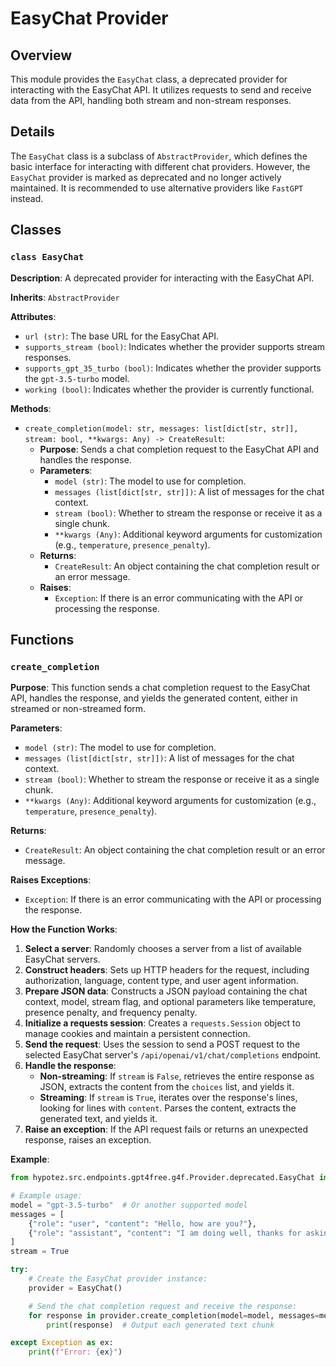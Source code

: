 # EasyChat Provider

## Overview

This module provides the `EasyChat` class, a deprecated provider for interacting with the EasyChat API. It utilizes requests to send and receive data from the API, handling both stream and non-stream responses.  

## Details

The `EasyChat` class is a subclass of `AbstractProvider`, which defines the basic interface for interacting with different chat providers. However, the `EasyChat` provider is marked as deprecated and no longer actively maintained. It is recommended to use alternative providers like `FastGPT` instead.

## Classes

### `class EasyChat`

**Description**: 
A deprecated provider for interacting with the EasyChat API. 

**Inherits**: 
`AbstractProvider`

**Attributes**: 
- `url (str)`: The base URL for the EasyChat API.
- `supports_stream (bool)`: Indicates whether the provider supports stream responses.
- `supports_gpt_35_turbo (bool)`: Indicates whether the provider supports the `gpt-3.5-turbo` model.
- `working (bool)`: Indicates whether the provider is currently functional.

**Methods**: 
- `create_completion(model: str, messages: list[dict[str, str]], stream: bool, **kwargs: Any) -> CreateResult`:
   - **Purpose**: Sends a chat completion request to the EasyChat API and handles the response.
   - **Parameters**: 
     - `model (str)`: The model to use for completion.
     - `messages (list[dict[str, str]])`: A list of messages for the chat context.
     - `stream (bool)`: Whether to stream the response or receive it as a single chunk.
     - `**kwargs (Any)`: Additional keyword arguments for customization (e.g., `temperature`, `presence_penalty`).
   - **Returns**: 
     - `CreateResult`: An object containing the chat completion result or an error message.
   - **Raises**:
     - `Exception`: If there is an error communicating with the API or processing the response.

## Functions

### `create_completion`

**Purpose**: 
This function sends a chat completion request to the EasyChat API, handles the response, and yields the generated content, either in streamed or non-streamed form.  

**Parameters**:
- `model (str)`: The model to use for completion.
- `messages (list[dict[str, str]])`: A list of messages for the chat context.
- `stream (bool)`: Whether to stream the response or receive it as a single chunk.
- `**kwargs (Any)`: Additional keyword arguments for customization (e.g., `temperature`, `presence_penalty`).

**Returns**:
- `CreateResult`: An object containing the chat completion result or an error message.

**Raises Exceptions**:
- `Exception`: If there is an error communicating with the API or processing the response.

**How the Function Works**:
1.  **Select a server**: Randomly chooses a server from a list of available EasyChat servers.
2.  **Construct headers**: Sets up HTTP headers for the request, including authorization, language, content type, and user agent information.
3.  **Prepare JSON data**: Constructs a JSON payload containing the chat context, model, stream flag, and optional parameters like temperature, presence penalty, and frequency penalty.
4.  **Initialize a requests session**: Creates a `requests.Session` object to manage cookies and maintain a persistent connection.
5.  **Send the request**: Uses the session to send a POST request to the selected EasyChat server's `/api/openai/v1/chat/completions` endpoint.
6.  **Handle the response**:
    - **Non-streaming**: If `stream` is `False`, retrieves the entire response as JSON, extracts the content from the `choices` list, and yields it.
    - **Streaming**: If `stream` is `True`, iterates over the response's lines, looking for lines with `content`. Parses the content, extracts the generated text, and yields it.
7.  **Raise an exception**: If the API request fails or returns an unexpected response, raises an exception.

**Example**:

```python
from hypotez.src.endpoints.gpt4free.g4f.Provider.deprecated.EasyChat import EasyChat

# Example usage:
model = "gpt-3.5-turbo"  # Or another supported model
messages = [
    {"role": "user", "content": "Hello, how are you?"},
    {"role": "assistant", "content": "I am doing well, thanks for asking!"},
]
stream = True

try:
    # Create the EasyChat provider instance:
    provider = EasyChat()

    # Send the chat completion request and receive the response:
    for response in provider.create_completion(model=model, messages=messages, stream=stream):
        print(response)  # Output each generated text chunk

except Exception as ex:
    print(f"Error: {ex}")